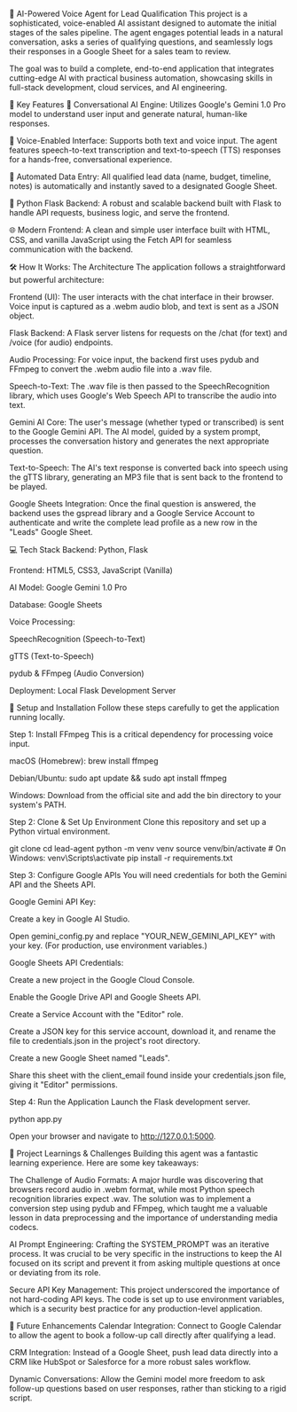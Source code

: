 🤖 AI-Powered Voice Agent for Lead Qualification
This project is a sophisticated, voice-enabled AI assistant designed to automate the initial stages of the sales pipeline. The agent engages potential leads in a natural conversation, asks a series of qualifying questions, and seamlessly logs their responses in a Google Sheet for a sales team to review.

The goal was to build a complete, end-to-end application that integrates cutting-edge AI with practical business automation, showcasing skills in full-stack development, cloud services, and AI engineering.

🚀 Key Features
🧠 Conversational AI Engine: Utilizes Google's Gemini 1.0 Pro model to understand user input and generate natural, human-like responses.

🎤 Voice-Enabled Interface: Supports both text and voice input. The agent features speech-to-text transcription and text-to-speech (TTS) responses for a hands-free, conversational experience.

💾 Automated Data Entry: All qualified lead data (name, budget, timeline, notes) is automatically and instantly saved to a designated Google Sheet.

🐍 Python Flask Backend: A robust and scalable backend built with Flask to handle API requests, business logic, and serve the frontend.

🌐 Modern Frontend: A clean and simple user interface built with HTML, CSS, and vanilla JavaScript using the Fetch API for seamless communication with the backend.

🛠️ How It Works: The Architecture
The application follows a straightforward but powerful architecture:

Frontend (UI): The user interacts with the chat interface in their browser. Voice input is captured as a .webm audio blob, and text is sent as a JSON object.

Flask Backend: A Flask server listens for requests on the /chat (for text) and /voice (for audio) endpoints.

Audio Processing: For voice input, the backend first uses pydub and FFmpeg to convert the .webm audio file into a .wav file.

Speech-to-Text: The .wav file is then passed to the SpeechRecognition library, which uses Google's Web Speech API to transcribe the audio into text.

Gemini AI Core: The user's message (whether typed or transcribed) is sent to the Google Gemini API. The AI model, guided by a system prompt, processes the conversation history and generates the next appropriate question.

Text-to-Speech: The AI's text response is converted back into speech using the gTTS library, generating an MP3 file that is sent back to the frontend to be played.

Google Sheets Integration: Once the final question is answered, the backend uses the gspread library and a Google Service Account to authenticate and write the complete lead profile as a new row in the "Leads" Google Sheet.

💻 Tech Stack
Backend: Python, Flask

Frontend: HTML5, CSS3, JavaScript (Vanilla)

AI Model: Google Gemini 1.0 Pro

Database: Google Sheets

Voice Processing:

SpeechRecognition (Speech-to-Text)

gTTS (Text-to-Speech)

pydub & FFmpeg (Audio Conversion)

Deployment: Local Flask Development Server

🔧 Setup and Installation
Follow these steps carefully to get the application running locally.

Step 1: Install FFmpeg
This is a critical dependency for processing voice input.

macOS (Homebrew): brew install ffmpeg

Debian/Ubuntu: sudo apt update && sudo apt install ffmpeg

Windows: Download from the official site and add the bin directory to your system's PATH.

Step 2: Clone & Set Up Environment
Clone this repository and set up a Python virtual environment.

git clone <your-repo-url>
cd lead-agent
python -m venv venv
source venv/bin/activate  # On Windows: venv\Scripts\activate
pip install -r requirements.txt

Step 3: Configure Google APIs
You will need credentials for both the Gemini API and the Sheets API.

Google Gemini API Key:

Create a key in Google AI Studio.

Open gemini_config.py and replace "YOUR_NEW_GEMINI_API_KEY" with your key. (For production, use environment variables.)

Google Sheets API Credentials:

Create a new project in the Google Cloud Console.

Enable the Google Drive API and Google Sheets API.

Create a Service Account with the "Editor" role.

Create a JSON key for this service account, download it, and rename the file to credentials.json in the project's root directory.

Create a new Google Sheet named "Leads".

Share this sheet with the client_email found inside your credentials.json file, giving it "Editor" permissions.

Step 4: Run the Application
Launch the Flask development server.

python app.py

Open your browser and navigate to http://127.0.0.1:5000.

🧠 Project Learnings & Challenges
Building this agent was a fantastic learning experience. Here are some key takeaways:

The Challenge of Audio Formats: A major hurdle was discovering that browsers record audio in .webm format, while most Python speech recognition libraries expect .wav. The solution was to implement a conversion step using pydub and FFmpeg, which taught me a valuable lesson in data preprocessing and the importance of understanding media codecs.

AI Prompt Engineering: Crafting the SYSTEM_PROMPT was an iterative process. It was crucial to be very specific in the instructions to keep the AI focused on its script and prevent it from asking multiple questions at once or deviating from its role.

Secure API Key Management: This project underscored the importance of not hard-coding API keys. The code is set up to use environment variables, which is a security best practice for any production-level application.

🔮 Future Enhancements
Calendar Integration: Connect to Google Calendar to allow the agent to book a follow-up call directly after qualifying a lead.

CRM Integration: Instead of a Google Sheet, push lead data directly into a CRM like HubSpot or Salesforce for a more robust sales workflow.

Dynamic Conversations: Allow the Gemini model more freedom to ask follow-up questions based on user responses, rather than sticking to a rigid script.